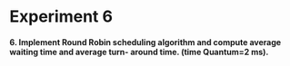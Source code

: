 # Experiment 6

#### 6. Implement Round Robin scheduling algorithm and compute average waiting time and average turn- around time. (time Quantum=2 ms).

